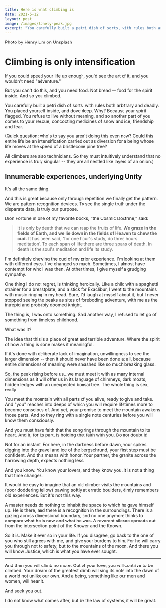 ```yaml
---
title: Here is what climbing is
date: 2021-5-12
layout: post
image: /images/lonely-peak.jpg
excerpt: "You carefully built a petri dish of sorts, with rules both arbitrary and deadly.  You placed yourself inside, and dove deep. Why? Because your spirit flagged.  You refuse to live without meaning, and so another part of you comes to your rescue, concocting medicines of snow and ice, friendship and fear."
---
```


Photo by <a href="https://unsplash.com/@henrylim?utm_source=unsplash&utm_medium=referral&utm_content=creditCopyText">Henry Lim</a> on <a href="https://unsplash.com/s/photos/ice-climber?utm_source=unsplash&utm_medium=referral&utm_content=creditCopyText">Unsplash</a>

# Climbing is only intensification

If you could speed your life up enough, you'd see the art of it, and you wouldn't
need "adventure."

But you can't do this, and you need food. Not bread -- food for the spirit inside.
And so you climbed.

You carefully built a petri dish of sorts, with rules both arbitrary and deadly.
You placed yourself inside, and dove deep. Why? Because your spirit flagged.
You refuse to live without meaning, and so another part of you comes to your
rescue, concocting medicines of snow and ice, friendship and fear.

(Quick question: who's to say you aren't doing this even now? Could this entire
life be an intensification carried out as diversion for a being whose life
moves at the speed of a bristlecone pine tree?

All climbers are also technicians. So they must intuitively understand that
no experience is truly singular -- they are
all nestled like layers of an onion.)

## Innumerable experiences, underlying Unity

It's all the same thing.

And this is great because only through repetition we finally get the pattern. We are pattern
recognition devices. To see the single truth under the disparate data, is
truly our purpose.

Dion Fortune in one of my favorite books, "the Cosmic Doctrine," said:

> It is only by death that we can reap the fruits of life. **We graze in the
> fields of Earth, and we lie down in the fields of Heaven to chew the cud.**
> It has been said, 'for one hour's study, do three hours meditation'. To
> each span of life there are three spans of death. In death is the soul's
> meditation and life its study.

I'm definitely chewing the cud of
my prior experience. I'm looking at them with different eyes. I've changed so
much. Sometimes, I almost have contempt for who I was then. At other times, I
give myself a grudging sympathy.

One thing I do not regret, is thinking heroically. Like a child with a
spaghetti strainer for a breastplate, and a stick for Exaclibur, I went to the
mountains with music ringing in my head. Sure, I'd laugh at myself about it,
but I never stopped seeing the peaks as sites of foreboding adventure, with me
as the intrepid and probably doomed knight.

The thing is, I was onto something. Said another way, I refused to let go of
something from timeless childhood.

What was it?

The idea that this is a place of great and terrible adventure. Where the spirit
of how a thing is done makes it meaningful.

If it's done with deliberate lack of imagination, unwillingness to see the
larger dimension -- then it should never have been done at all, because entire
dimensions of meaning were smashed like so much breaking glass.

So, the peak rising before us...we must meet it with as many internal
dimensions as it will offer us in its language of chimneys, dark moats, hidden
ledges with an unexpected bonsai tree. The whole thing is sex, really.

You meet the mountain with all parts of you alive, ready to give and take. And
"you" reaches into deeps of which you will require lifetimes more to become
conscious of. And yet, your promise to meet the mountain awakens those parts.
And so they ring with a single note centuries before you will know them
consciously.

And you must have faith that the song rings through the mountain to its heart.
And it, for its part, is holding that faith with you. Do not doubt it!

Not for an instant! For here, in the darkness before dawn, your spikes digging
into the gravel and ice of the bergschrund, your first step must be confident.
And this means with honor. Your partner, the granite across the harrowing
depth, expects nothing less.

And you know. You know your lovers, and they know you. It is not a thing that
time changes.

It would be easy to imagine that an old climber visits the mountains and (poor
doddering fellow) pawing softly at erratic boulders, dimly remembers old
experiences. But it's not this way.

A master needs do nothing to inhabit the space to which he gave himself up. He
is there, and there is a recognition in the surroundings. There is a gazing
across dimensional boundary, and no one anymore thinks to compare what he is
now and what he was. A reverent silence spreads out from the intersection point
of the Knower and the Known.

So it is. Make it ever so in your life. If you disagree, go back to the one of
you who still agrees with me, and give your burdens to him. For he will carry
you through not to safety, but to the mountains of the moon. And there you
will know Justice, which is what you have ever sought.

----

And then you will climb no more. Out of your love, you will contrive
to be climbed. Your dream of the greatest climb will sing its note into
the dawn of a world not unlike our own. And a being, something like our men
and women, will hear it.

And seek you out.

I do not know what comes after, but by the law of systems, it will be great.

